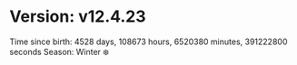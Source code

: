 # Version: v12.4.23
Time since birth: 4528 days, 108673 hours, 6520380 minutes, 391222800 seconds
Season: Winter ❄️
